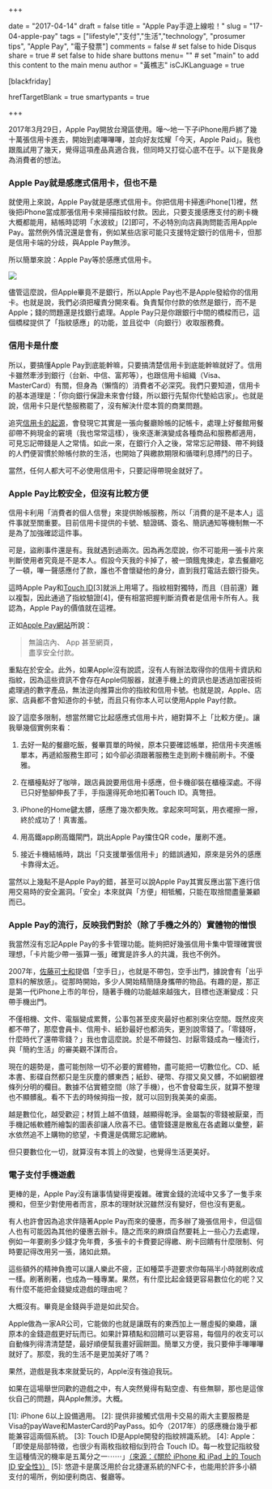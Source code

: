 +++
     
date = "2017-04-14"
draft = false
title = "Apple Pay手遊上線啦！"
slug = "17-04-apple-pay"
tags = ["lifestyle","支付","生活","technology", "prosumer tips", "Apple Pay", "電子發票"]
comments = false # set false to hide Disqus
share = true # set false to hide share buttons
menu= ""  # set "main" to add this content to the main menu
author = "黃樵志"
isCJKLanguage = true

[blackfriday]

hrefTargetBlank = true 
smartypants = true

+++

2017年3月29日，Apple Pay開放台灣區使用。嘩～地一下子iPhone用戶綁了幾十萬張信用卡進去，開始到處嗶嗶嗶，並向好友炫耀「今天，Apple Paid」。我也跟風試用了幾天，覺得這項產品真適合我，但同時又打從心底不在乎。以下是我身為消費者的想法。

<!--more-->

### Apple Pay就是感應式信用卡，但也不是

就使用上來說，Apple Pay就是感應式信用卡。你把信用卡掃進iPhone[1]裡，然後把iPhone當成那張信用卡來掃描指紋付款。因此，只要支援感應支付的刷卡機大概都能用，結帳時認明「水波紋」[2]即可，不必特別向店員詢問能否用Apple Pay。當然例外情況還是會有，例如某些店家可能只支援特定銀行的信用卡，但那是信用卡端的分歧，與Apple Pay無涉。

所以簡單來說：Apple Pay等於感應式信用卡。

![](https://eternallogger.com/images/2017/17-04-contactless.jpg)

儘管這麼說，但Apple畢竟不是銀行，所以Apple Pay也不是Apple發給你的信用卡。也就是說，我們必須把權責分開來看。負責幫你付款的依然是銀行，而不是Apple；錢的問題還是找銀行處理。Apple Pay只是你跟銀行中間的橋樑而已，這個橋樑提供了「指紋感應」的功能，並且從中（向銀行）收取服務費。

### 信用卡是什麼

所以，要搞懂Apple Pay到底能幹嘛，只要搞清楚信用卡到底能幹嘛就好了。信用卡雖然牽涉到銀行（台新、中信、富邦等），也跟信用卡組織（Visa、MasterCard）有關，但身為（懶惰的）消費者不必深究。我們只要知道，信用卡的基本道理是：「你向銀行保證未來會付錢，所以銀行先幫你代墊給店家」。也就是說，信用卡只是代墊服務罷了，沒有解決什麼本質的商業問題。

追究[信用卡的起源](https://en.wikipedia.org/wiki/Diners_Club_International)，會發現它其實是一張向餐廳賒帳的記帳卡，處理上好餐館用餐卻帶不夠現金的窘境（我也常常這樣），後來逐漸演變成各種商品和服務都適用，可見忘記帶錢是人之常情。如此一來，在銀行介入之後，常常忘記帶錢、帶不夠錢的人們便習慣於賒帳付款的生活，也開始了與繳款期限和循環利息搏鬥的日子。

當然，任何人都大可不必使用信用卡，只要記得帶現金就好了。

### Apple Pay比較安全，但沒有比較方便

信用卡利用「消費者的個人信譽」來提供賒帳服務，所以「消費的是不是本人」這件事就至關重要。目前信用卡提供的卡號、驗證碼、簽名、簡訊通知等機制無一不是為了加強確認這件事。

可是，盜刷事件還是有。我就遇到過兩次。因為再怎麼說，你不可能用一張卡片來判斷使用者究竟是不是本人。假設今天我的卡掉了，被一頭餓鬼揀走，拿去餐廳吃了一頓，嗶一聲感應付了款，誰也不會懷疑他的身分，直到我打電話去銀行掛失。

這時Apple Pay和[Touch ID](https://support.apple.com/zh-tw/HT5949)[3]就派上用場了。指紋相對獨特，而且（目前還）難以複製，因此通過了指紋驗證[4]，便有相當把握判斷消費者是信用卡所有人。我認為，Apple Pay的價值就在這裡。

正如[Apple Pay網站](https://www.apple.com/tw/apple-pay/)所說：

> 無論店內、 App 甚至網頁，  
> 盡享安全付款。

重點在於安全。此外，如果Apple沒有說謊，沒有人有辦法取得你的信用卡資訊和指紋，因為這些資訊不會存在Apple伺服器，就連手機上的資訊也是透過加密技術處理過的數字產品，無法逆向推算出你的指紋和信用卡號。也就是說，Apple、店家、店員都不會知道你的卡號，而且只有你本人可以使用Apple Pay付款。

設了這麼多限制，想當然爾它比起感應式信用卡片，絕對算不上「比較方便」。讓我舉幾個實例來看：

1. 去好一點的餐廳吃飯，餐畢買單的時候，原本只要確認帳單，把信用卡夾進帳單本，再遞給服務生即可；如今卻必須跟著服務生走到刷卡機前刷卡。不優雅。

2. 在櫃檯點好了咖啡，跟店員說要用信用卡感應，但卡機卻裝在櫃檯深處。不得已只好墊腳伸長了手，手指還得死命地扣著Touch ID。真彆扭。

3. iPhone的Home鍵太髒，感應了幾次都失敗。拿起來呵呵氣，用衣襬擦一擦，終於成功了！真害羞。

4. 用高鐵app刷高鐵閘門，跳出Apple Pay擋住QR code，屢刷不進。

5. 接近卡機結帳時，跳出「只支援單張信用卡」的錯誤通知，原來是另外的感應卡靠得太近。

當然以上幾點不是Apple Pay的錯，甚至可以說Apple Pay其實反應出當下進行信用交易時的安全漏洞。「安全」本來就與「方便」相牴觸，只能在取捨間盡量兼顧而已。

### Apple Pay的流行，反映我們對於（除了手機之外的）實體物的憎恨

我當然沒有忘記Apple Pay的多卡管理功能。能夠把好幾張信用卡集中管理確實很理想，「卡片能少帶一張算一張」確實是許多人的共識，我也不例外。

2007年，[佐藤可士和](https://zh.wikipedia.org/zh-tw/佐藤可士和)提倡「空手日」，也就是不帶包，空手出門，據說會有「出乎意料的解放感」。從那時開始，多少人開始精簡隨身攜帶的物品。有趣的是，那正是第一代iPhone上市的年份，隨著手機的功能越來越強大，目標也逐漸變成：只帶手機出門。

不僅相機、文件、電腦變成累贅，公事包甚至皮夾最好也都別來佔空間。既然皮夾都不帶了，那麼會員卡、信用卡、紙鈔最好也都消失，更別說零錢了。「零錢呀，什麼時代了還帶零錢？」我也會這麼說。於是不帶錢包、討厭零錢成為一種流行，與「簡約生活」的審美觀不謀而合。

現在的趨勢是，盡可能刨除一切不必要的實體物，盡可能把一切數位化。CD、紙本書、影碟自然都只是生灰塵的髒東西；紙鈔、硬幣、存摺又臭又髒，不如網銀裡條列分明的欄目。數據不佔實體空間（除了手機），也不會發霉生灰，就算不整理也不顯髒亂。看不下去的時候拇指一按，就可以回到我美美的桌面。

越是數位化，越受歡迎；材質上越不值錢，越顯得乾淨。金屬製的零錢被厭棄，而手機記帳軟體所繪製的圖表卻讓人欣喜不已。儘管錢還是散亂在各處難以彙整，薪水依然追不上購物的慾望，卡費還是偶爾忘記繳納。

但只要數位化一切，就算沒有本質上的改變，也覺得生活更美好。

### 電子支付手機遊戲

更棒的是，Apple Pay沒有讓事情變得更複雜。確實金錢的流域中又多了一隻手來攪和，但至少對使用者而言，原本的理財狀況雖然沒有變好，但也沒有更亂。

有人也許會因為追求伴隨著Apple Pay而來的優惠，而多辦了幾張信用卡，但這個人也有可能因為其他的優惠去辦卡。隨之而來的麻煩自然要耗上一些心力去處理，例如一年要刷多少錢才免年費，多張卡的卡費要記得繳、刷卡回饋有什麼限制、何時要記得改用另一張，諸如此類。

這些額外的精神負擔可以讓人樂此不疲，正如種菜手遊要求你每隔半小時就刷收成一樣。刷著刷著，也成為一種專業。果然，有什麼比起金錢更容易數位化的呢？又有什麼不能把金錢變成遊戲的理由呢？

大概沒有。畢竟是金錢與手遊是如此契合。

Apple做為一家AR公司，它能做的也就是讓既有的東西加上一層虛擬的樂趣，讓原本的金錢遊戲更好玩而已。如果計算積點和回饋可以更容易，每個月的收支可以自動條列得清清楚楚，最好順便幫我畫好圓餅圖。簡單又方便，我只要伸手嗶嗶嗶就好了。那麼，我的生活不是更加美好了嗎？

果然，遊戲是我本來就愛玩的，Apple沒有強迫我玩。

如果在這場舉世同歡的遊戲之中，有人突然覺得有點空虛、有些無聊，那也是這傢伙自己的問題，與Apple無涉。大概。

[1]: iPhone 6以上設備適用。
[2]: 提供非接觸式信用卡交易的兩大主要服務是Visa的payWave和MasterCard的PayPass。如今（2017年）的感應機台幾乎都能兼容這兩個系統。
[3]: Touch ID是Apple開發的指紋辨識系統。
[4]: Apple：「即使是局部特徵，也很少有兩枚指紋相似到符合 Touch ID。每一枚登記指紋發生這種情況的機率是五萬分之一⋯⋯」[（來源：《關於 iPhone 和 iPad 上的 Touch ID 安全性》）](https://support.apple.com/zh-tw/HT5949)
[5]: 悠遊卡是廣泛用於台北捷運系統的NFC卡，也能用於許多小額支付的場所，例如便利商店、餐廳等。